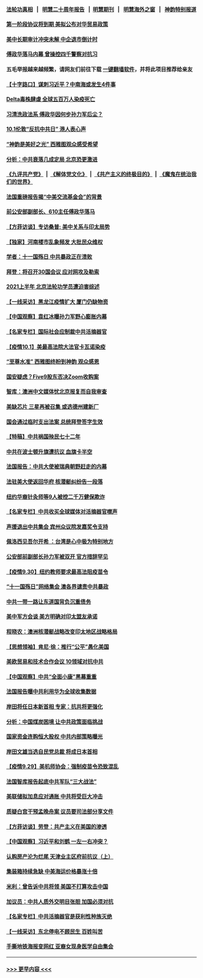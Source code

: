 #### [法轮功真相](https://github.com/gfw-breaker/truth/blob/master/README.md?t=0) &nbsp;&nbsp;|&nbsp;&nbsp; [明慧二十周年报告](https://github.com/gfw-breaker/mh-reports/blob/master/README.md?t=0) &nbsp;&nbsp;|&nbsp;&nbsp;[明慧期刊](https://github.com/gfw-breaker/mh-qikan) &nbsp;&nbsp;|&nbsp;&nbsp; [明慧海外之窗](https://github.com/gfw-breaker/mh-news/blob/master/README.md?t=0) &nbsp;&nbsp;|&nbsp;&nbsp; [神韵特别报道](https://github.com/gfw-breaker/mh-news/blob/master/shenyun.md?t=0)
#### [第一阶段协议将到期 美拟公布对华贸易政策](../pages/nf4514/n13277152.md?t=10030802) 
#### [美中长期审计冲突未解 中企退市倒计时](../pages/nf4514/n13277091.md?t=10030802) 
#### [傅政华落马内幕 曾操控四千警察对抗习](../pages/nf4514/n13276888.md?t=10030802) 
#### 五毛举报越来越频繁，请网友们前往下载 [一键翻墙软件](https://github.com/gfw-breaker/ssr-accounts)，并将此项目推荐给亲友
#### [【十字路口】谋刺习近平？中南海或发生4件事](../pages/nf4514/n13276411.md?t=10030802) 
#### [Delta毒株肆虐 全球五百万人染疫死亡](../pages/nf4514/n13276554.md?t=10030802) 
#### [习清洗政法系 傅政华因何步孙力军后尘？](../pages/nf4514/n13275876.md?t=10030802) 
#### [10.1伦敦“反抗中共日” 港人表心声](../pages/nf4514/n13275572.md?t=10030802) 
#### [“神韵是美好之光” 西雅图观众感受希望](../pages/nf4514/n13276417.md?t=10030802) 
#### [分析：中共衰落几成定局 北京恐更激进](../pages/nf4514/n13275819.md?t=10030802) 
#### [《九评共产党》](https://github.com/begood0513/9ping.md/blob/master/README.md) &nbsp;|&nbsp; [《解体党文化》](../../../../jtdwh.md/blob/master/README.md)  &nbsp;|&nbsp; [《共产主义的终极目的》](../../../../gczydzjmd.md/blob/master/README.md) &nbsp;|&nbsp; [《魔鬼在统治我们的世界》](../../../../mgztzwmdsj.md/blob/master/README.md) 
#### [法国重磅报告揭“中美交流基金会”的背景](../pages/nf4514/n13270925.md?t=10030802) 
#### [前公安部副部长、610主任傅政华落马](../pages/nf4514/n13275602.md?t=10030802) 
#### [【方菲访谈】专访桑普: 美中关系与印太局势](../pages/nf4514/n13275473.md?t=10030802) 
#### [【独家】河南楼市乱象频发 大批民众维权](../pages/nf4514/n13270186.md?t=10030802) 
#### [学者：十一国殇日 中共暴政正在溃败](../pages/nf4514/n13274803.md?t=10030802) 
#### [拜登：将召开30国会议 应对网攻及勒索](../pages/nf4514/n13275132.md?t=10030802) 
#### [2021上半年 北京法轮功学员遭迫害综述](../pages/nf4514/n13274200.md?t=10030802) 
#### [【一线采访】黑龙江疫情扩大 厦门仍缺物资](../pages/nf4514/n13274101.md?t=10030802) 
#### [【中国观察】袁红冰曝孙力军野心膨胀内幕](../pages/nf4514/n13273769.md?t=10030802) 
#### [【名家专栏】国际社会应制裁中共活摘器官](../pages/nf4514/n13274393.md?t=10030802) 
#### [【疫情10.1】美最高法院大法官卡瓦诺染疫](../pages/nf4514/n13274035.md?t=10030802) 
#### [“至尊水准” 西雅图终盼到神韵 观众感恩](../pages/nf4514/n13273761.md?t=10030802) 
#### [国安疑虑？Five9股东否决Zoom收购案](../pages/nf4514/n13273502.md?t=10030802) 
#### [智库：澳洲中文媒体忧北京报复而自我审查](../pages/nf4514/n13273131.md?t=10030802) 
#### [美缺芯片 三星再被召集 或选德州建新厂](../pages/nf4514/n13272558.md?t=10030802) 
#### [国会通过临时支出法案 总统拜登签字生效](../pages/nf4514/n13272466.md?t=10030802) 
#### [【特稿】中共祸国殃民七十二年](../pages/nf4514/n13272607.md?t=10030802) 
#### [中共在波士顿升旗遭抗议 血旗卡半空](../pages/nf4514/n13272335.md?t=10030802) 
#### [法国报告：中共大使被瑞典朝野赶走的内幕](../pages/nf4514/n13266243.md?t=10030802) 
#### [法驻美大使返回华府 核潜艇纠纷告一段落](../pages/nf4514/n13272053.md?t=10030802) 
#### [纽约华裔针灸师等9人被控二千万健保欺诈](../pages/nf4514/n13270675.md?t=10030802) 
#### [【名家专栏】中共收买全球媒体对活摘器官噤声](../pages/nf4514/n13271659.md?t=10030802) 
#### [声援退出中共集会 宾州众议院发嘉奖令支持](../pages/nf4514/n13271434.md?t=10030802) 
#### [佩洛西见吾尔开希 ：台湾是心中极为特别地方](../pages/nf4514/n13271336.md?t=10030802) 
#### [公安部前副部长孙力军被双开 官方措辞罕见](../pages/nf4514/n13271423.md?t=10030802) 
#### [【疫情9.30】纽约教师要求最高法阻疫苗令](../pages/nf4514/n13271284.md?t=10030802) 
#### [“十一国殇日”网络集会 澳各界谴责中共暴政](../pages/nf4514/n13270858.md?t=10030802) 
#### [中共一带一路让东道国背负沉重债务](../pages/nf4514/n13270502.md?t=10030802) 
#### [美中军方会谈 美方明确对印太盟友承诺](../pages/nf4514/n13270403.md?t=10030802) 
#### [程晓农：澳洲核潜艇战略改变印太地区战略格局](../pages/nf4514/n13269759.md?t=10030802) 
#### [【思想领袖】肯尼‧徐：推行“公平”愚化美国](../pages/nf4514/n13231248.md?t=10030802) 
#### [美欧贸易和技术合作会议 10领域对抗中共](../pages/nf4514/n13269744.md?t=10030802) 
#### [【中国观察】中共“全面小康”黑幕重重](../pages/nf4514/n13270185.md?t=10030802) 
#### [法国报告曝中共利用华为全球收集数据](../pages/nf4514/n13268882.md?t=10030802) 
#### [岸田将任日本新首相 专家：抗共将更强化](../pages/nf4514/n13264831.md?t=10030802) 
#### [分析：中国煤炭困境 让中共政策面临挑战](../pages/nf4514/n13269766.md?t=10030802) 
#### [国家资金连购恒大股权 中共内部策略曝光](../pages/nf4514/n13269809.md?t=10030802) 
#### [岸田文雄当选自民党总裁 将成日本首相](../pages/nf4514/n13268303.md?t=10030802) 
#### [【疫情9.29】美机师协会：强制疫苗令恐致混乱](../pages/nf4514/n13268608.md?t=10030802) 
#### [法国智库报告起底中共军队“三大战法”](../pages/nf4514/n13267627.md?t=10030802) 
#### [美联储拟加息应对通胀 中共将受巨大冲击](../pages/nf4514/n13268297.md?t=10030802) 
#### [质疑白宫干预孟晚舟案 议员要司法部分享文件](../pages/nf4514/n13267766.md?t=10030802) 
#### [【方菲访谈】劳登：共产主义在美国的渗透](../pages/nf4514/n13267112.md?t=10030802) 
#### [【中国观察】习近平和刘鹤 一左一右冲突？](../pages/nf4514/n13267731.md?t=10030802) 
#### [认购房产沦为烂尾 天津业主区府前抗议（上）](../pages/nf4514/n13267571.md?t=10030802) 
#### [集装箱持续急缺 中美海运价格暴涨十倍](../pages/nf4514/n13265311.md?t=10030802) 
#### [米利：曾告诉中共将领 美国不打算攻击中国](../pages/nf4514/n13267396.md?t=10030802) 
#### [加议员：中共人质外交明目张胆 加国必须对抗](../pages/nf4514/n13265365.md?t=10030802) 
#### [【名家专栏】中共活摘器官是获利性种族灭绝](../pages/nf4514/n13266810.md?t=10030802) 
#### [【一线采访】东北停电不顾民生 百姓叫苦](../pages/nf4514/n13266706.md?t=10030802) 
#### [手撕地铁海报变网红 亚裔女现身医学自由集会](../pages/nf4514/n13265608.md?t=10030802) 

----
#### [ >>> 更早内容 <<< ](../indexes/nf4514-earlier.md)
